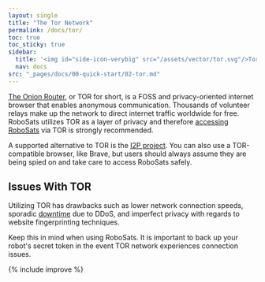 ```yaml
---
layout: single
title: "The Tor Network"
permalink: /docs/tor/
toc: true
toc_sticky: true
sidebar:
  title: '<img id="side-icon-verybig" src="/assets/vector/tor.svg"/>Tor'
  nav: docs
src: "_pages/docs/00-quick-start/02-tor.md"
---
```


[The Onion Router](https://www.torproject.org/download/), or TOR for short, is a FOSS and privacy-oriented internet browser that enables anonymous communication. Thousands of volunteer relays make up the network to direct internet traffic worldwide for free. RoboSats utilizes TOR as a layer of privacy and therefore [accessing RoboSats](/docs/access/#-privately-with-tor) via TOR is strongly recommended.

A supported alternative to TOR is the [I2P project](/docs/access/#-privately-with-i2p). You can also use a TOR-compatible browser, like Brave, but users should always assume they are being spied on and take care to access RoboSats safely.

## **Issues With TOR**

Utilizing TOR has drawbacks such as lower network connection speeds, sporadic [downtime](https://status.torproject.org/) due to DDoS, and imperfect privacy with regards to website fingerprinting techniques.

Keep this in mind when using RoboSats. It is important to back up your robot's secret token in the event TOR network experiences connection issues.

{% include improve %}
